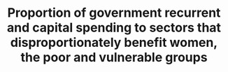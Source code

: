 ---
actual_indicator_available: null
actual_indicator_available_description: null
comments_and_limitations: null
computation_units: null
data_non_statistical: true
date_metadata_updated: null
date_of_national_source_publication: null
disaggregation_categories: null
disaggregation_geography: null
goal_meta_link: http://unstats.un.org/sdgs/files/metadata-compilation/Metadata-Goal-1.pdf
graph_title: Proportion of government recurrent and capital spending to sectors that
  disproportionately benefit women, the poor and vulnerable groups
graph_type: null
has_metadata: false
indicator: 1.b.1
indicator_definition: ''
indicator_name: Proportion of government recurrent and capital spending to sectors
  that disproportionately benefit women, the poor and vulnerable groups
indicator_sort_order: 01-0b-01
indicator_variable: null
international_and_national_references: null
layout: indicator
method_of_computation: ''
national_geographical_coverage: United States
periodicity: null
permalink: /1-b-1/
published: false
rationale_interpretation: ''
reporting_status: notstarted
scheduled_update_by_SDG_team: null
scheduled_update_by_national_source: null
sdg_goal: 1
source_active_1: true
source_agency_staff_email_1: null
source_agency_staff_name_1: null
source_agency_survey_dataset_1: null
source_notes_1: null
source_organisation_1: null
source_title_1: null
source_url_1: null
target: Create sound policy frameworks at the national, regional and international
  levels, based on pro-poor and gender sensitive development strategies, to support
  accelerated investment in poverty eradication actions.
target_id: 1.b
time_period: null
title: Proportion of government recurrent and capital spending to sectors that disproportionately
  benefit women, the poor and vulnerable groups
un_custodial_agency: null
un_designated_tier: '3'
variable_description: null
variable_notes: null
---